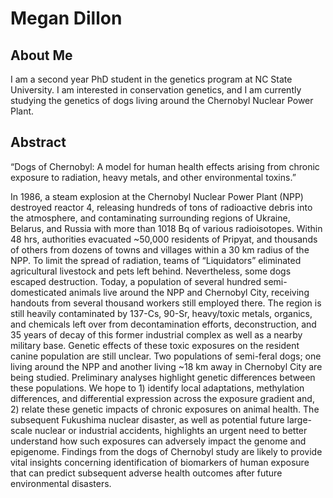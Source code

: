 # Megan Dillon

## About Me
I am a second year PhD student in the genetics program at NC State University. I am interested in conservation genetics, and I am currently studying the genetics of dogs living around the Chernobyl Nuclear Power Plant.





## Abstract

“Dogs of Chernobyl: A model for human health effects arising from chronic exposure to radiation, heavy metals, and other environmental toxins.”

In 1986, a steam explosion at the Chernobyl Nuclear Power Plant (NPP) destroyed reactor 4, releasing hundreds of tons of radioactive debris into the atmosphere, and contaminating surrounding regions of Ukraine, Belarus, and Russia with more than 1018 Bq of various radioisotopes. Within 48 hrs, authorities evacuated ~50,000 residents of Pripyat, and thousands of others from dozens of towns and villages within a 30 km radius of the NPP. To limit the spread of radiation, teams of “Liquidators” eliminated agricultural livestock and pets left behind. Nevertheless, some dogs escaped destruction. Today, a population of several hundred semi-domesticated animals live around the NPP and Chernobyl City, receiving handouts from several thousand workers still employed there. The region is still heavily contaminated by 137-Cs, 90-Sr, heavy/toxic metals, organics, and chemicals left over from decontamination efforts, deconstruction, and 35 years of decay of this former industrial complex as well as a nearby military base. Genetic effects of these toxic exposures on the resident canine population are still unclear. Two populations of semi-feral dogs; one living around the NPP and another living ~18 km away in Chernobyl City are being studied. Preliminary analyses highlight genetic differences between these populations. We hope to 1) identify local adaptations, methylation differences, and differential expression across the exposure gradient and, 2) relate these genetic impacts of chronic exposures on animal health. The subsequent Fukushima nuclear disaster, as well as potential future large-scale nuclear or industrial accidents, highlights an urgent need to better understand how such exposures can adversely impact the genome and epigenome. Findings from the dogs of Chernobyl study are likely to provide vital insights concerning identification of biomarkers of human exposure that can predict subsequent adverse health outcomes after future environmental disasters.
